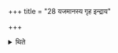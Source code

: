 +++
title = "28 यजमानस्य गृह इन्द्राय"

+++

<details><summary>थिते</summary>

यजमानस्य गृह इन्द्राय सुत्राम्णे पुरोडाशमेकादशकपालं प्रतिनिर्वपति । इन्द्रायांहोमुच एकादशकपालम् २८
</details>
